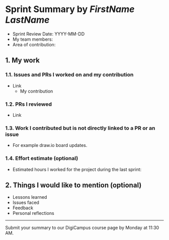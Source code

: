 # Sprint Summary by *FirstName LastName*

- Sprint Review Date: YYYY-MM-DD
- My team members:
- Area of contribution:

## 1. My work

### 1.1. Issues and PRs I worked on and my contribution

- Link
  - My contribution

### 1.2. PRs I reviewed

- Link

### 1.3. Work I contributed but is not directly linked to a PR or an issue

- For example draw.io board updates.

### 1.4. Effort estimate (optional)

- Estimated hours I worked for the project during the last sprint:

## 2. Things I would like to mention (optional)

- Lessons learned
- Issues faced
- Feedback
- Personal reflections

---

Submit your summary to our DigiCampus course page by Monday at 11:30 AM.
